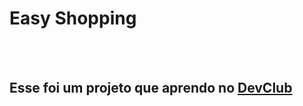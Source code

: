 <h1>Easy Shopping</h1>
<br>
<br>
<h2>Esse foi um projeto que aprendo no <a href="https://rodolfomori.com.br/devclub">DevClub</a></h2>

